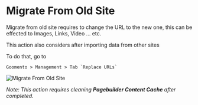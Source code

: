 # Migrate From Old Site

Migrate from old site requires to change the URL to the new one, this can be effected to Images, Links, Video ... etc.

This action also considers after importing data from other sites

To do that, go to 

    Goomento > Management > Tab `Replace URLs`

![Migrate From Old Site](https://i.imgur.com/ct14hD7.png)

_Note: This action requires cleaning **Pagebuilder Content Cache** after completed._
